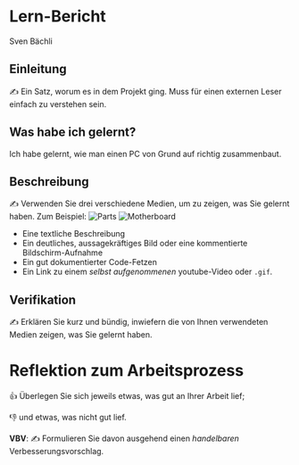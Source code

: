 # Lern-Bericht
Sven Bächli

## Einleitung

✍️ Ein Satz, worum es in dem Projekt ging. Muss für einen externen Leser einfach zu verstehen sein.

## Was habe ich gelernt?

Ich habe gelernt, wie man einen PC von Grund auf richtig zusammenbaut.

## Beschreibung

✍️ Verwenden Sie drei verschiedene Medien, um zu zeigen, was Sie gelernt haben. Zum Beispiel:
![Parts](https://user-images.githubusercontent.com/110892330/184816442-4665853c-3795-4229-a08c-d72e8ff68715.jpeg)
![Motherboard](https://user-images.githubusercontent.com/110892330/184816421-5fa74461-f16b-43e9-b824-f509169da601.jpeg)


* Eine textliche Beschreibung
* Ein deutliches, aussagekräftiges Bild oder eine kommentierte Bildschirm-Aufnahme
* Ein gut dokumentierter Code-Fetzen
* Ein Link zu einem *selbst aufgenommenen* youtube-Video oder `.gif`.

## Verifikation

✍️ Erklären Sie kurz und bündig, inwiefern die von Ihnen verwendeten Medien zeigen, was Sie gelernt haben.

# Reflektion zum Arbeitsprozess

👍 Überlegen Sie sich jeweils etwas, was gut an Ihrer Arbeit lief; 

👎 und etwas, was nicht gut lief.

**VBV**: ✍️ Formulieren Sie davon ausgehend einen *handelbaren* Verbesserungsvorschlag.
